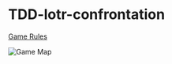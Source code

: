 TDD-lotr-confrontation
======================
[Game Rules](http://www.wargames.com.hk/Rules/LOTR_Confrotation_CT.pdf)

![Game Map](http://www.boardgamegeek.com/image/977585/lord-of-the-rings-the-confrontation)


